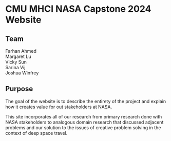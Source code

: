 # CMU MHCI NASA Capstone 2024 Website

## Team
Farhan Ahmed<br>
Margaret Lu<br>
Vicky Sun<br>
Sarina Vij<br>
Joshua Winfrey


## Purpose

The goal of the website is to describe the entirety of the project and explain how it creates value for out stakeholders at NASA. 

This site incorporates all of our research from primary research done with NASA stakeholders to analogous domain research that discussed adjacent problems and our solution to the issues of creative problem solving in the context of deep space travel.